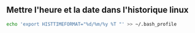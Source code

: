 ## Mettre l'heure et la date dans l'historique linux
```bash
echo 'export HISTTIMEFORMAT="%d/%m/%y %T "' >> ~/.bash_profile
```

